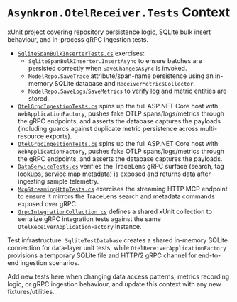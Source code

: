 # `Asynkron.OtelReceiver.Tests` Context

xUnit project covering repository persistence logic, SQLite bulk insert behaviour, and in-process gRPC ingestion tests.

- [`SqliteSpanBulkInserterTests.cs`](SqliteSpanBulkInserterTests.cs) exercises:
  - `SqliteSpanBulkInserter.InsertAsync` to ensure batches are persisted correctly when `SaveChangesAsync` is invoked.
  - `ModelRepo.SaveTrace` attribute/span-name persistence using an in-memory SQLite database and `ReceiverMetricsCollector`.
  - `ModelRepo.SaveLogs`/`SaveMetrics` to verify log and metric entities are stored.
- [`OtelGrpcIngestionTests.cs`](OtelGrpcIngestionTests.cs) spins up the full ASP.NET Core host with `WebApplicationFactory`, pushes fake OTLP spans/logs/metrics through the gRPC endpoints, and asserts the database captures the payloads (including guards against duplicate metric persistence across multi-resource exports).
- [`OtelGrpcIngestionTests.cs`](OtelGrpcIngestionTests.cs) spins up the full ASP.NET Core host with `WebApplicationFactory`, pushes fake OTLP spans/logs/metrics through the gRPC endpoints, and asserts the database captures the payloads.
- [`DataServiceTests.cs`](DataServiceTests.cs) verifies the TraceLens gRPC surface (search, tag lookups, service map metadata) is exposed and returns data after ingesting sample telemetry.
- [`McpStreamingHttpTests.cs`](McpStreamingHttpTests.cs) exercises the streaming HTTP MCP endpoint to ensure it mirrors the TraceLens search and metadata commands exposed over gRPC.
- [`GrpcIntegrationCollection.cs`](GrpcIntegrationCollection.cs) defines a shared xUnit collection to serialize gRPC integration tests against the same `OtelReceiverApplicationFactory` instance.

Test infrastructure: `SqliteTestDatabase` creates a shared in-memory SQLite connection for data-layer unit tests, while `OtelReceiverApplicationFactory` provisions a temporary SQLite file and HTTP/2 gRPC channel for end-to-end ingestion scenarios.

Add new tests here when changing data access patterns, metrics recording logic, or gRPC ingestion behaviour, and update this context with any new fixtures/utilities.
